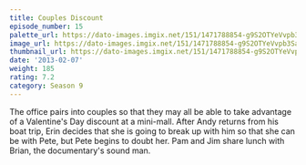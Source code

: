 ```yaml
---
title: Couples Discount
episode_number: 15
palette_url: https://dato-images.imgix.net/151/1471788854-g9S2OTYeVvpb3Sav9ULKBreejay.jpg?ixlib=rb-1.1.0&ch=DPR%2CWidth&auto=enhance&palette=json
image_url: https://dato-images.imgix.net/151/1471788854-g9S2OTYeVvpb3Sav9ULKBreejay.jpg?ixlib=rb-1.1.0&ch=DPR%2CWidth&auto=compress%2Cformat&w=500
thumbnail_url: https://dato-images.imgix.net/151/1471788854-g9S2OTYeVvpb3Sav9ULKBreejay.jpg?ixlib=rb-1.1.0&ch=DPR%2CWidth&auto=enhance&w=500&h=280&fit=crop&fm=jpg
date: '2013-02-07'
weight: 185
rating: 7.2
category: Season 9
---
```


The office pairs into couples so that they may all be able to take advantage of a Valentine's Day discount at a mini-mall. After Andy returns from his boat trip, Erin decides that she is going to break up with him so that she can be with Pete, but Pete begins to doubt her. Pam and Jim share lunch with Brian, the documentary's sound man.